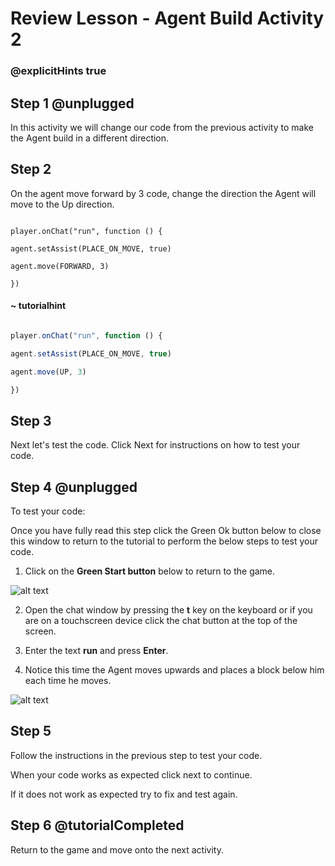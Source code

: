 # Review Lesson - Agent Build Activity 2

### @explicitHints true

## Step 1 @unplugged

In this activity we will change our code from the previous activity to make the Agent build in a different direction.


## Step 2

On the agent move forward by 3 code, change the direction the Agent will move to the Up direction.

```template

player.onChat("run", function () {

agent.setAssist(PLACE_ON_MOVE, true)

agent.move(FORWARD, 3)

})

```

#### ~ tutorialhint

```javascript

player.onChat("run", function () {

agent.setAssist(PLACE_ON_MOVE, true)

agent.move(UP, 3)

})

```


## Step 3

Next let's test the code.
Click Next for instructions on how to test your code.

  

## Step 4 @unplugged

To test your code:


Once you have fully read this step click the Green Ok button below to close this window to return to the tutorial to perform the below steps to test your code.

  

1. Click on the **Green Start button** below to return to the game.

![alt text](https://introductionv3.codingcredentials.com/Lesson3/3.1.1/images/4.jpg?raw=true "Start")

  
  

2. Open the chat window by pressing the **t** key on the keyboard or if you are on a touchscreen device click the chat button at the top of the screen.

  
  

3. Enter the text **run** and press **Enter**.

  
  

4. Notice this time the Agent moves upwards and places a block below him each time he moves.

![alt text](https://introductionv3.codingcredentials.com/Lesson4/4.1.2/images/1.jpg?raw=true "Run")

  

## Step 5

Follow the instructions in the previous step to test your code.
 

When your code works as expected click next to continue.
 

If it does not work as expected try to fix and test again.

  

## Step 6 @tutorialCompleted

Return to the game and move onto the next activity.